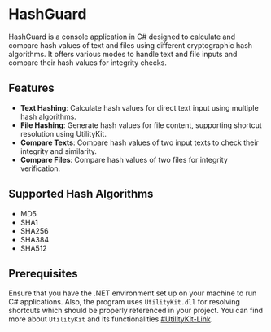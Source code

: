 # HashGuard

HashGuard is a console application in C# designed to calculate and compare hash values of text and files using different cryptographic hash algorithms. It offers various modes to handle text and file inputs and compare their hash values for integrity checks.

## Features

- **Text Hashing**: Calculate hash values for direct text input using multiple hash algorithms.
- **File Hashing**: Generate hash values for file content, supporting shortcut resolution using UtilityKit.
- **Compare Texts**: Compare hash values of two input texts to check their integrity and similarity.
- **Compare Files**: Compare hash values of two files for integrity verification.

## Supported Hash Algorithms

- MD5
- SHA1
- SHA256
- SHA384
- SHA512

## Prerequisites

Ensure that you have the .NET environment set up on your machine to run C# applications. Also, the program uses `UtilityKit.dll` for resolving shortcuts which should be properly referenced in your project. You can find more about `UtilityKit` and its functionalities [#UtilityKit-Link](https://github.com/stupakzm/UtilityKit).
